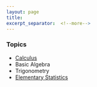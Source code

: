 ```yaml
---
layout: page
title: 
excerpt_separator:  <!--more-->
---
```


### Topics

- [Calculus](category/videos/calculus.html)
- Basic Algebra
- Trigonometry
- [Elementary Statistics](category/videos/statistics.html)
